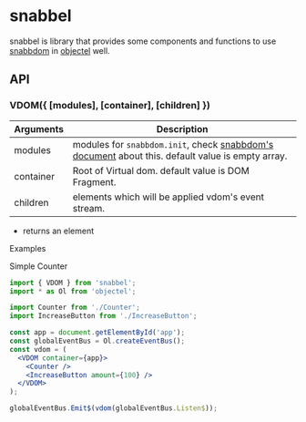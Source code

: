 # snabbel

snabbel is library that provides some components and functions to use [snabbdom](https://github.com/snabbdom/snabbdom) in [objectel](https://github.com/ENvironmentSet/objectel) well.

## API

### VDOM({ [modules], [container], [children] })

| Arguments | Description |
|-----------|-------------|
| modules | modules for `snabbdom.init`, check [snabbdom's document](https://github.com/snabbdom/snabbdom#modules-documentation) about this. default value is empty array. |
| container | Root of Virtual dom. default value is DOM Fragment. |
| children | elements which will be applied vdom's event stream. |

* returns an element

Examples

Simple Counter

```jsx harmony
import { VDOM } from 'snabbel';
import * as Ol from 'objectel';

import Counter from './Counter';
import IncreaseButton from './IncreaseButton';

const app = document.getElementById('app');
const globalEventBus = Ol.createEventBus();
const vdom = (
  <VDOM container={app}>
    <Counter />
    <IncreaseButton amount={100} />
  </VDOM>
);

globalEventBus.Emit$(vdom(globalEventBus.Listen$));

```